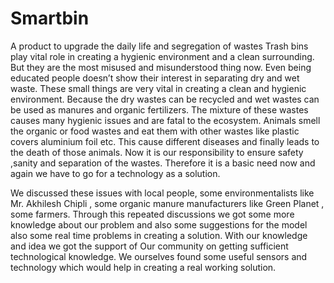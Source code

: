 # Smartbin
A product to upgrade the daily life and segregation of wastes
Trash bins play vital role in creating a hygienic environment and a clean surrounding. But
they are the most misused and misunderstood thing now. Even being educated people
doesn’t show their interest in separating dry and wet waste.
These small things are very vital in creating a clean and hygienic environment. Because
the dry wastes can be recycled and wet wastes can be used as manures and organic
fertilizers.
The mixture of these wastes causes many hygienic issues and are fatal to the ecosystem.
Animals smell the organic or food wastes and eat them with other wastes like plastic
covers aluminium foil etc. This cause different diseases and finally leads to the death of
those animals. Now it is our responsibility to ensure safety ,sanity and separation of the
wastes.
Therefore it is a basic need now and again we have to go for a technology as a solution.

We discussed these issues with local people, some environmentalists
like Mr. Akhilesh Chipli , some organic manure manufacturers like
Green Planet , some farmers.
Through this repeated discussions we got some more knowledge about
our problem and also some suggestions for the model also some real
time problems in creating a solution.
With our knowledge and idea we got the support of Our community on
getting sufficient technological knowledge. We ourselves found some
useful sensors and technology which would help in creating a real
working solution.
